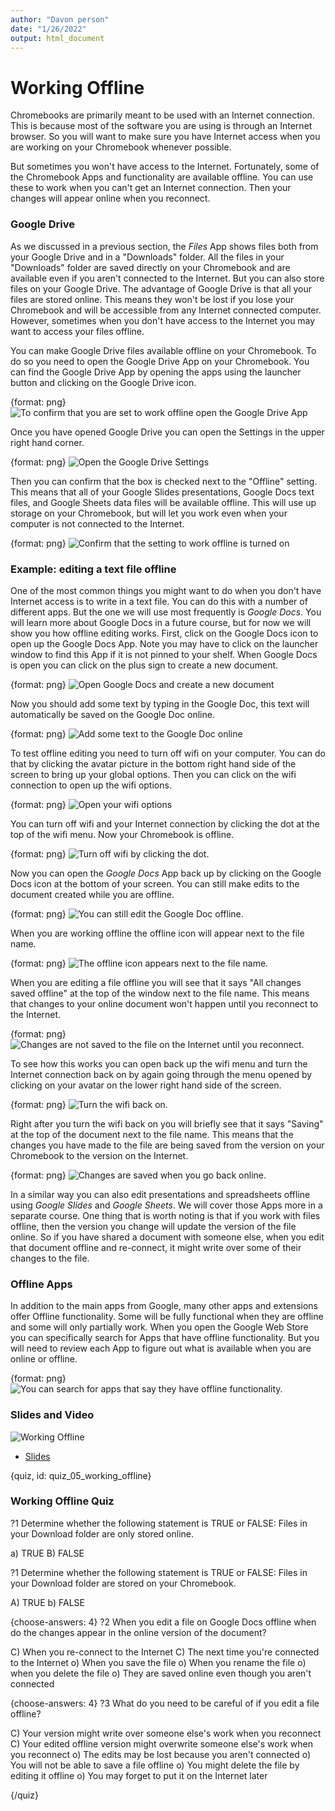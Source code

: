 ```yaml
---
author: "Davon person"
date: "1/26/2022"
output: html_document
---
```




# Working Offline

Chromebooks are primarily meant to be used with an Internet connection. This is because most of the software you are using is through an Internet browser. So you will want to make sure you have Internet access when you are working on your Chromebook whenever possible.

But sometimes you won't have access to the Internet. Fortunately, some of the Chromebook Apps and functionality are available offline. You can use these to work when you can't get an Internet connection. Then your changes will appear online when you reconnect.


### Google Drive

As we discussed in a previous section, the _Files_ App shows files both from your Google Drive and in a "Downloads" folder. All the files in your "Downloads" folder are saved directly on your Chromebook and are available even if you aren't connected to the Internet. But you can also store files on your Google Drive. The advantage of Google Drive is that all your files are stored online. This means they won't be lost if you lose your Chromebook and will be accessible from any Internet connected computer. However, sometimes when you don't have access to the Internet you may want to access your files offline.

You can make Google Drive files available offline on your Chromebook. To do so you need to open the Google Drive App on your Chromebook. You can find the Google Drive App by opening the apps using the launcher button and clicking on the Google Drive icon.


{format: png}
![To confirm that you are set to work offline open the Google Drive App](https://docs.google.com/presentation/d/1OfWCdEL_1NMfa4C5Paz8iOzYaQHFg_60uD0rmpyfjtA/export/png?id=1OfWCdEL_1NMfa4C5Paz8iOzYaQHFg_60uD0rmpyfjtA&pageid=g3a97bbb8d6_0_12)

Once you have opened Google Drive you can open the Settings in the upper right hand corner.

{format: png}
![Open the Google Drive Settings](https://docs.google.com/presentation/d/1OfWCdEL_1NMfa4C5Paz8iOzYaQHFg_60uD0rmpyfjtA/export/png?id=1OfWCdEL_1NMfa4C5Paz8iOzYaQHFg_60uD0rmpyfjtA&pageid=g3b11569432_0_15)


Then you can confirm that the box is checked next to the "Offline" setting. This means that all of your Google Slides presentations, Google Docs text files, and Google Sheets data files will be available offline. This will use up storage on your Chromebook, but will let you work even when your computer is not connected to the Internet.

{format: png}
![Confirm that the setting to work offline is turned on](https://docs.google.com/presentation/d/1OfWCdEL_1NMfa4C5Paz8iOzYaQHFg_60uD0rmpyfjtA/export/png?id=1OfWCdEL_1NMfa4C5Paz8iOzYaQHFg_60uD0rmpyfjtA&pageid=g3b11569432_0_26)


### Example: editing a text file offline

One of the most common things you might want to do when you don't have Internet access is to write in a text file. You can do this with a number of different apps. But the one we will use most frequently is _Google Docs_. You will learn more about Google Docs in a future course, but for now we will show you how offline editing works. First, click on the Google Docs icon to open up the Google Docs App. Note you may have to click on the launcher window to find this App if it is not pinned to your shelf. When Google Docs is open you can click on the plus sign to create a new document.


{format: png}
![Open Google Docs and create a new document](https://docs.google.com/presentation/d/1OfWCdEL_1NMfa4C5Paz8iOzYaQHFg_60uD0rmpyfjtA/export/png?id=1OfWCdEL_1NMfa4C5Paz8iOzYaQHFg_60uD0rmpyfjtA&pageid=g3b11569432_0_64)


Now you should add some text by typing in the Google Doc, this text will automatically be saved on the Google Doc online.

{format: png}
![Add some text to the Google Doc online](https://docs.google.com/presentation/d/1OfWCdEL_1NMfa4C5Paz8iOzYaQHFg_60uD0rmpyfjtA/export/png?id=1OfWCdEL_1NMfa4C5Paz8iOzYaQHFg_60uD0rmpyfjtA&pageid=g3b11569432_0_70)


To test offline editing you need to turn off wifi on your computer. You can do that by clicking the avatar picture in the bottom right hand side of the screen to bring up your global options. Then you can click on the wifi connection to open up the wifi options.


{format: png}
![Open your wifi options](https://docs.google.com/presentation/d/1OfWCdEL_1NMfa4C5Paz8iOzYaQHFg_60uD0rmpyfjtA/export/png?id=1OfWCdEL_1NMfa4C5Paz8iOzYaQHFg_60uD0rmpyfjtA&pageid=g3b11569432_0_39)


You can turn off wifi and your Internet connection by clicking the dot at the top of the wifi menu. Now your Chromebook is offline.

{format: png}
![Turn off wifi by clicking the dot.](https://docs.google.com/presentation/d/1OfWCdEL_1NMfa4C5Paz8iOzYaQHFg_60uD0rmpyfjtA/export/png?id=1OfWCdEL_1NMfa4C5Paz8iOzYaQHFg_60uD0rmpyfjtA&pageid=g3b11569432_0_44)


Now you can open the _Google Docs_ App back up by clicking on the Google Docs icon at the bottom of your screen. You can still make edits to the document created while you are offline.


{format: png}
![You can still edit the Google Doc offline.](https://docs.google.com/presentation/d/1OfWCdEL_1NMfa4C5Paz8iOzYaQHFg_60uD0rmpyfjtA/export/png?id=1OfWCdEL_1NMfa4C5Paz8iOzYaQHFg_60uD0rmpyfjtA&pageid=g3b11569432_0_49)


When you are working offline the offline icon will appear next to the file name.

{format: png}
![The offline icon appears next to the file name.](https://docs.google.com/presentation/d/1OfWCdEL_1NMfa4C5Paz8iOzYaQHFg_60uD0rmpyfjtA/export/png?id=1OfWCdEL_1NMfa4C5Paz8iOzYaQHFg_60uD0rmpyfjtA&pageid=g3b11569432_0_101)


When you are editing a file offline you will see that it says "All changes saved offline" at the top of the window next to the file name. This means that changes to your online document won't happen until you reconnect to the Internet.  

{format: png}
![Changes are not saved to the file on the Internet until you reconnect.](https://docs.google.com/presentation/d/1OfWCdEL_1NMfa4C5Paz8iOzYaQHFg_60uD0rmpyfjtA/export/png?id=1OfWCdEL_1NMfa4C5Paz8iOzYaQHFg_60uD0rmpyfjtA&pageid=g3b11569432_0_119)

To see how this works you can open back up the wifi menu and turn the Internet connection back on by again going through the menu opened by clicking on your avatar on the lower right hand side of the screen.

{format: png}
![Turn the wifi back on.](https://docs.google.com/presentation/d/1OfWCdEL_1NMfa4C5Paz8iOzYaQHFg_60uD0rmpyfjtA/export/png?id=1OfWCdEL_1NMfa4C5Paz8iOzYaQHFg_60uD0rmpyfjtA&pageid=g3b11569432_0_54)


Right after you turn the wifi back on you will briefly see that it says "Saving" at the top of the document next to the file name. This means that the changes you have made to the file are being saved from the version on your Chromebook to the version on the Internet.

{format: png}
![Changes are saved when you go back online.](https://docs.google.com/presentation/d/1OfWCdEL_1NMfa4C5Paz8iOzYaQHFg_60uD0rmpyfjtA/export/png?id=1OfWCdEL_1NMfa4C5Paz8iOzYaQHFg_60uD0rmpyfjtA&pageid=g3b11569432_0_59)

In a similar way you can also edit presentations and spreadsheets offline using _Google Slides_ and _Google Sheets_. We will cover those Apps more in a separate course. One thing that is worth noting is that if you work with files offline, then the version you change will update the version of the file online. So if you have shared a document with someone else, when you edit that document offline and re-connect, it might write over some of their changes to the file.


### Offline Apps

In addition to the main apps from Google, many other apps and extensions offer Offline functionality. Some will be fully functional when they are offline and some will only partially work. When you open the Google Web Store you can specifically search for Apps that have offline functionality. But you will need to review each App to figure out what is available when you are online or offline.


{format: png}
![You can search for apps that say they have offline functionality. ](https://docs.google.com/presentation/d/1OfWCdEL_1NMfa4C5Paz8iOzYaQHFg_60uD0rmpyfjtA/export/png?id=1OfWCdEL_1NMfa4C5Paz8iOzYaQHFg_60uD0rmpyfjtA&pageid=g3b11569432_0_130)



### Slides and Video

![Working Offline](https://www.youtube.com/watch?v=fPjllOjkTtU)

* [Slides](https://docs.google.com/presentation/d/1OfWCdEL_1NMfa4C5Paz8iOzYaQHFg_60uD0rmpyfjtA/edit?usp=sharing)


{quiz, id: quiz_05_working_offline}

### Working Offline Quiz

?1 Determine whether the following statement is TRUE or FALSE: Files in your Download folder are only stored online.

a) TRUE
B) FALSE

?1 Determine whether the following statement is TRUE or FALSE: Files in your Download folder are stored on your Chromebook.

A) TRUE
b) FALSE

{choose-answers: 4}
?2 When you edit a file on Google Docs offline when do the changes appear in the online version of the document?

C) When you re-connect to the Internet
C) The next time you're connected to the Internet
o) When you save the file
o) When you rename the file
o) when you delete the file
o) They are saved online even though you aren't connected

{choose-answers: 4}
?3 What do you need to be careful of if you edit a file offline?

C) Your version might write over someone else's work when you reconnect
C) Your edited offline version might overwrite someone else's work when you reconnect
o) The edits may be lost because you aren't connected
o) You will not be able to save a file offline
o) You might delete the file by editing it offline
o) You may forget to put it on the Internet later

{/quiz}
